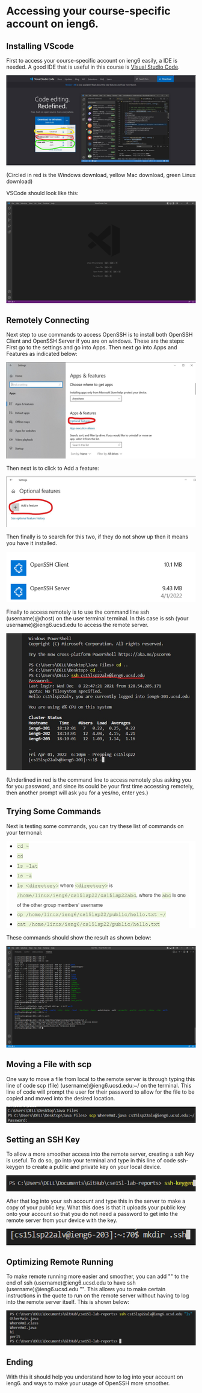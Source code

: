# Accessing your course-specific account on ieng6.

## Installing VScode
First to access your course-specific account on ieng6 easily, a IDE is needed. A good IDE that is useful in this course is [Visual Studio Code](https://code.visualstudio.com/).

![Image](1.jpg)

(Circled in red is the Windows download, yellow Mac download, green Linux download)

VSCode should look like this:

![Image](2.png)

## Remotely Connecting
Next step to use commands to access OpenSSH is to install both OpenSSH Client and OpenSSH Server if you are on windows.
These are the steps:
First go to the settings and go into Apps. Then next go into Apps and Features as indicated below:

![Image](3.jpg)

Then next is to click to Add a feature:

![Image](4.jpg)

Then finally is to search for this two, if they do not show up then it means you have it installed.

![Image](5.png)

Finally to access remotely is to use the command line ssh (username)@(host) on the user terminal terminal. In this case is ssh (your username)@ieng6.ucsd.edu to access the remote server.

![Image](6.jpg)

(Underlined in red is the command line to access remotely plus asking you for you password, and since its could be your first time accessing remotely, then another prompt will ask you for a yes/no, enter yes.)

## Trying Some Commands
Next is testing some commands, you can try these list of commands on your termonal:

![Image](7.png)

These commands should show the result as shown below:

![Image](8.png)

## Moving a File with scp
One way to move a file from local to the remote server is through typing this line of code scp (file) (username)@ieng6.ucsd.edu:~/ on the terminal. This line of code will prompt the user for their password to allow for the file to be copied and moved into the desired location.

![Image](9.png)

## Setting an SSH Key
To allow a more smoother access into the remote server, creating a ssh Key is useful. To do so, go into your terminal and type in this line of code ssh-keygen to create a public and private key on your local device.

![Image](10.png)

After that log into your ssh account and type this in the server to make a copy of your public key. What this does is that it uploads your public key onto your account so that you do not need a password to get into the remote server from your device with the key.

![Image](11.png)

## Optimizing Remote Running
To make remote running more easier and smoother, you can add "" to the end of ssh (username)@ieng6.ucsd.edu to have ssh (username)@ieng6.ucsd.edu "". This allows you to make certain instructions in the quote to run on the remote server without having to log into the remote server itself.
This is shown below:

![Image](12.png)

## Ending
With this it should help you understand how to log into your account on ieng6. and ways to make your usage of OpenSSH more smoother.